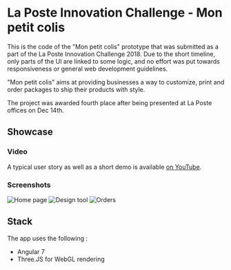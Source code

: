 # La Poste Innovation Challenge - Mon petit colis

This is the code of the "Mon petit colis" prototype that was submitted as a part of the La Poste Innovation Challenge 2018. Due to the short timeline, only parts of the UI are linked to some logic, and no effort was put towards responsiveness or general web development guidelines.

"Mon petit colis" aims at providing businesses a way to customize, print and order packages to ship their products with style. 

The project was awarded fourth place after being presented at La Poste offices on Dec 14th.


## Showcase

### Video
A typical user story as well as a short demo is available [on YouTube](https://www.youtube.com/watch?v=I9kZWvODpn8&feature=youtu.be).

### Screenshots
![Home page](https://i.imgur.com/jb6JZbi.jpg)
![Design tool](https://i.imgur.com/Fc3fwHA.jpg)
![Orders](https://i.imgur.com/qqDH44T.jpg)


## Stack

The app uses the following :
* Angular 7
* Three.JS for WebGL rendering

